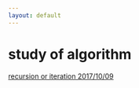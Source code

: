 ```yaml
---
layout: default
---
```

# study of algorithm 
[recursion or iteration 2017/10/09](recursion-or-iteration)